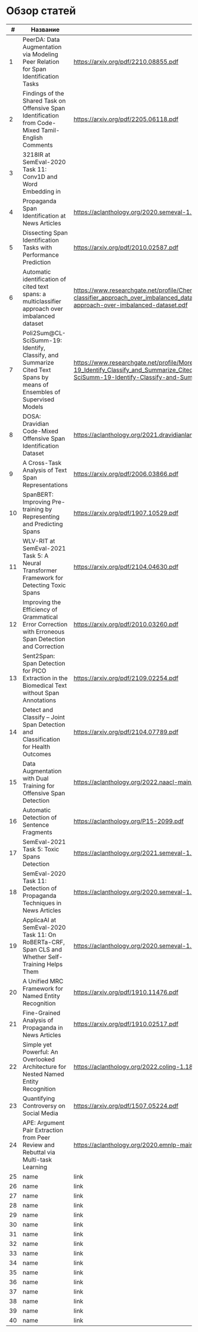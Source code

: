 # Обзор статей
| # | Название | Ссылка | О чём | Модель | Задача |
| - | -------- | ------ | ----- | ------ | ------ |
| 1 | PeerDA: Data Augmentation via Modeling Peer Relation for Span Identification Tasks | https://arxiv.org/pdf/2210.08855.pdf | Выделяются фрагменты текста, классифицируются и выделяются связи между фрагментами текста | BERT, RoBERTa | span id + tagging |
| 2 | Findings of the Shared Task on Offensive Span Identification from Code-Mixed Tamil-English Comments | https://arxiv.org/pdf/2205.06118.pdf | Выделяются оскорбительные фрагменты в тексте для соревнования https://competitions.codalab.org/competitions/36395 | RoBERTa | span id |
| 3 | 3218IR at SemEval-2020 Task 11: Conv1D and Word Embedding in
| 4 | Propaganda Span Identification at News Articles | https://aclanthology.org/2020.semeval-1.225.pdf | Выделяются манипулятивные фрагменты с помощью свёрточных сетей для соревнования SemEval-2020 Task 11 | Conv1D | span id |
| 5 | Dissecting Span Identification Tasks with Performance Prediction | https://arxiv.org/pdf/2010.02587.pdf | Рассматривается задача span id, оценка качества моделей | BERT Feat LSTM CRF | span id, metrics |
| 6 | Automatic identification of cited text spans: a multiclassifier approach over imbalanced dataset | https://www.researchgate.net/profile/Chengzhi-Zhang-2/publication/324817301_Automatic_identification_of_cited_text_spans_a_multi-classifier_approach_over_imbalanced_dataset/links/5ae8198a45851588dd7f991d/Automatic-identification-of-cited-text-spans-a-multi-classifier-approach-over-imbalanced-dataset.pdf | Решают задачу span id для суммаризации статей | Decision Tree, Logreg, SVM(linear, RBF) | span id |
| 7 | Poli2Sum@CL-SciSumm-19: Identify, Classify, and Summarize Cited Text Spans by means of Ensembles of Supervised Models | https://www.researchgate.net/profile/Moreno-La-Quatra/publication/335079246_Poli2SumCL-SciSumm-19_Identify_Classify_and_Summarize_Cited_Text_Spans_by_means_of_Ensembles_of_Supervised_Models/links/5d4d872d92851cd046afc453/Poli2SumCL-SciSumm-19-Identify-Classify-and-Summarize-Cited-Text-Spans-by-means-of-Ensembles-of-Supervised-Models.pdf | Выделяются фрагменты цитируемого текста | MLP, GradBoost | span id |
| 8 | DOSA: Dravidian Code-Mixed Offensive Span Identification Dataset | https://aclanthology.org/2021.dravidianlangtech-1.2.pdf | Предлагается датасет для выделения оскорбительных фрагментов текста | multilingual BERT, DistilBert, XML-RoBERTa | span id dataset |
| 9 | A Cross-Task Analysis of Text Span Representations | https://arxiv.org/pdf/2006.03866.pdf | Рассматривают различные постановки задач для span id | BERT, RoBERTa, SpanBERT, XLNet | span id |
| 10 | SpanBERT: Improving Pre-training by Representing and Predicting Spans | https://arxiv.org/pdf/1907.10529.pdf | Предлагается модель на основе BERT для выделения фрагментов | SpanBERT | span id |
| 11 | WLV-RIT at SemEval-2021 Task 5: A Neural Transformer Framework for Detecting Toxic Spans | https://arxiv.org/pdf/2104.04630.pdf | Решается задача выделения оскорбительных фрагментов для соревнования SemEval-2021 Task 5 | BERT, RoBERTa | span id |
| 12 | Improving the Efficiency of Grammatical Error Correction with Erroneous Span Detection and Correction | https://arxiv.org/pdf/2010.03260.pdf | В статье используют выделение фрагментов для исправления ошибок в тексте | BERT | span id |
| 13 | Sent2Span: Span Detection for PICO Extraction in the Biomedical Text without Span Annotations | https://arxiv.org/pdf/2109.02254.pdf | Решают задачу выделения фрагментов для биомедицинских текстов без разметки |  | unsupervised span id |
| 14 | Detect and Classify – Joint Span Detection and Classification for Health Outcomes | https://arxiv.org/pdf/2104.07789.pdf | Выделяются фрагменты, которые указывают на последствия для здоровья | BERT | span id |
| 15 | Data Augmentation with Dual Training for Offensive Span Detection | https://aclanthology.org/2022.naacl-main.185.pdf | Выделяются фрагменты c помощью GPT | GPT-2 | span id |
| 16 | Automatic Detection of Sentence Fragments | https://aclanthology.org/P15-2099.pdf | Используются синтаксические деревья и части речи, чтобы выделять фрагменты | syntax tree | span id |
| 17 | SemEval-2021 Task 5: Toxic Spans Detection | https://aclanthology.org/2021.semeval-1.6.pdf | Выделяются оскорбительные фрагменты текста для соревнования SemEval-2021 Task 5 (обзор решений) | BERT + CRF, RoBERTa | span id |
| 18 | SemEval-2020 Task 11: Detection of Propaganda Techniques in News Articles | https://aclanthology.org/2020.semeval-1.186.pdf | Описание задачи и обзор решений для соревнования SemEval-2020 Task 11 - детекция пропоганды и манипуляций в новостях | transformers ensamble (used CRF) | span id + tagging |
| 19 | ApplicaAI at SemEval-2020 Task 11: On RoBERTa-CRF, Span CLS and Whether Self-Training Helps Them | https://aclanthology.org/2020.semeval-1.187.pdf | Представляется решение для выделения фрагментов и классфикации типа пропоганды для соревнования SemEval-2020 Task 11 | RoBERTa-CRF | span id + tagging |
| 20 | A Unified MRC Framework for Named Entity Recognition | https://arxiv.org/pdf/1910.11476.pdf | Предлагается постановка задачи для решения задачи NER с вложенными фрагментами | LSTM, BERT | nested span id |
| 21 | Fine-Grained Analysis of Propaganda in News Articles | https://arxiv.org/pdf/1910.02517.pdf | Детекция манипуляций через выделение фрагментов и их классификации | BERT | span id + tagging |
| 22 | Simple yet Powerful: An Overlooked Architecture for Nested Named Entity Recognition | https://aclanthology.org/2022.coling-1.184.pdf | Решается задача NER с вложенными фрагментами | LSTM-CRF | nested span id |
| 23 | Quantifying Controversy on Social Media | https://arxiv.org/pdf/1507.05224.pdf | Строится граф разговора по теме и выделяются стороны которые противоречат друг другу | rule-based graph | polarization |
| 24 | APE: Argument Pair Extraction from Peer Review and Rebuttal via Multi-task Learning | https://aclanthology.org/2020.emnlp-main.569.pdf | Выделяются пары фрагментов аргументации | BERT + LSTM + CRF | span id |
| 25 | name | link | about | model | task |
| 26 | name | link | about | model | task |
| 27 | name | link | about | model | task |
| 28 | name | link | about | model | task |
| 29 | name | link | about | model | task |
| 30 | name | link | about | model | task |
| 31 | name | link | about | model | task |
| 32 | name | link | about | model | task |
| 33 | name | link | about | model | task |
| 34 | name | link | about | model | task |
| 35 | name | link | about | model | task |
| 36 | name | link | about | model | task |
| 37 | name | link | about | model | task |
| 38 | name | link | about | model | task |
| 39 | name | link | about | model | task |
| 40 | name | link | about | model | task |


